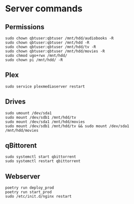 # Server commands

## Permissions

```console
sudo chown qbtuser:qbtuser /mnt/hdd/audiobooks -R
sudo chown qbtuser:qbtuser /mnt/hdd -R
sudo chown qbtuser:qbtuser /mnt/hdd/tv -R
sudo chown qbtuser:qbtuser /mnt/hdd/movies -R
sudo chmod ugo+rwx /mnt/hdd/
sudo chown pi /mnt/hdd/ -R
```

## Plex

```console
sudo service plexmediaserver restart
```

## Drives

```console
sudo umount /dev/sda1
sudo mount /dev/sdb1 /mnt/hdd/tv
sudo mount /dev/sda1 /mnt/hdd/movies
sudo mount /dev/sdb1 /mnt/hdd/tv && sudo mount /dev/sda1 /mnt/hdd/movies
```

## qBittorent

```console
sudo systemctl start qbittorrent
sudo systemctl restart qbittorrent
```

## Webserver

```console
poetry run deploy_prod
poetry run start_prod
sudo /etc/init.d/nginx restart
```